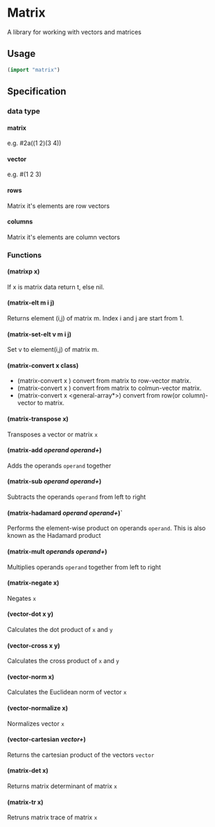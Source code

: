 # Matrix
A library for working with vectors and matrices

## Usage

```lisp
(import "matrix")
```

## Specification


### data type

#### matrix
e.g. #2a((1 2)(3 4))
#### vector
e.g. #(1 2 3)
#### rows
Matrix it's elements are row vectors
#### columns
Matrix it's elements are column vectors

### Functions

#### (matrixp x)
If x is matrix data return t, else nil.

#### (matrix-elt m i j)
Returns element (i,j) of matrix m. Index i and j are start from 1. 

#### (matrix-set-elt v m i j)
Set v to element(i,j) of matrix m.

#### (matrix-convert x class)
- (matrix-convert x <rows>)  convert from matrix to row-vector matrix.
- (matrix-convert x <columns>) convert from matrix to colmun-vector matrix.
- (matrix-convert x <general-array*>) convert from row(or column)-vector to matrix. 

#### (matrix-transpose x)
Transposes a vector or matrix `x`

#### (matrix-add *operand* *operand+*)
Adds the operands `operand` together

#### (matrix-sub *operand* *operand+*)
Subtracts the operands `operand` from left to right

#### (matrix-hadamard *operand* *operand+*)`
Performs the element-wise product on operands `operand`.
This is also known as the Hadamard product

#### (matrix-mult *operands* *operand+*)
Multiplies operands `operand` together from left to right

#### (matrix-negate x)
Negates `x`

#### (vector-dot x y)
Calculates the dot product of `x` and `y`

#### (vector-cross x y)
Calculates the cross product of `x` and `y`

#### (vector-norm x)
Calculates the Euclidean norm of vector `x`

#### (vector-normalize x)
Normalizes vector `x`

#### (vector-cartesian *vector+*)
Returns the cartesian product of the vectors `vector`

#### (matrix-det x)
Returns matrix determinant of matrix `x`

#### (matrix-tr x)
Retruns matrix trace of matrix `x`